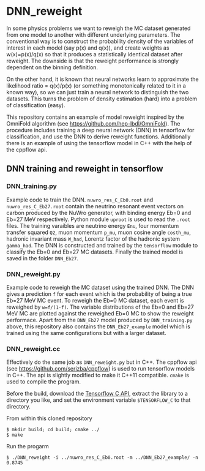 # DNN_reweight

In some physics problems we want to reweigh the MC dataset generated from one model to another with different underlying parameters. The conventional way is to construct the probability density of the variables of interest in each model (say p(x) and q(x)), and create weights as w(x)=p(x)/q(x) so that it produces a statistically identical dataset after reweight. The downside is that the reweight performance is strongly dependent on the binning definition. 

On the other hand, it is known that neural networks learn to approximate the likelihood ratio = q(x)/p(x) (or something monotonically related to it in a known way), so we can just train a neural network to distinguish the two datasets. This turns the problem of density estimation (hard) into a problem of classification (easy).

This repository contains an example of model reweight inspired by the OmniFold algorithm (see https://github.com/hep-lbdl/OmniFold). The procedure includes training a deep neural network (DNN) in tensorflow for classification, and use the DNN to derive reweight functions. Additionally there is an example of using the tensorflow model in C++ with the help of the cppflow api.

## DNN training and reweight in tensorflow
### DNN_training.py
Example code to train the DNN. `nuwro_res_C_Eb0.root` and `nuwro_res_C_Eb27.root` contain the neutrino resonant event vectors on carbon produced by the NuWro generator, with binding energy Eb=0 and Eb=27 MeV respectively. Python module `uproot` is used to read the `.root` files. The training varaibles are neutrino energy `Enu`, four momentum transfer squared `Q2`, muon momentum `p_mu`, muon cosine angle `costh_mu`, hadronic invariant mass `W_had`, Lorentz factor of the hadronic system `gamma_had`. The DNN is constructed and trained by the `tensorflow` module to classify the Eb=0 and Eb=27 MC datasets. Finally the trained model is saved in the folder `DNN_Eb27`.

### DNN_reweight.py
Example code to reweigh the MC dataset using the trained DNN. The DNN gives a prediction `f` for each event which is the probability of being a true Eb=27 MeV MC event. To reweigh the Eb=0 MC dataset, each event is reweighed by `w=f/(1-f)`. The variable distributions of the Eb=0 and Eb=27 MeV MC are plotted against the reweighed Eb=0 MC to show the reweight performace. Apart from the `DNN_Eb27` model produced by `DNN_training.py` above, this repository also contains the `DNN_Eb27_example` model which is trained using the same configurations but with a larger dataset.

### DNN_reweight.cc
Effectively do the same job as `DNN_reweight.py` but in C++. The cppflow api (see https://github.com/serizba/cppflow) is used to run tensorflow models in C++. The api is slightly modified to make it C++11 compatible. `cmake` is used to compile the program.

Before the build, download the [Tensorflow C API](https://www.tensorflow.org/install/lang_c), extract the library to a directory you like, and set the environment variable `$TENSORFLOW_C` to that directory.

From within this cloned repository

```
$ mkdir build; cd build; cmake ../
$ make 
```

Run the progarm
```
$ ./DNN_reweight -i ../nuwro_res_C_Eb0.root -m ../DNN_Eb27_example/ -n 0.8745
```
